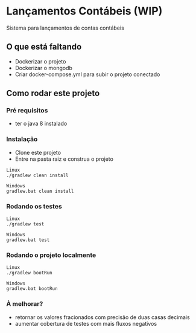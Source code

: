 # Lançamentos Contábeis (WIP)

Sistema para lançamentos de contas contábeis

## O que está faltando
- Dockerizar o projeto 
- Dockerizar o mongodb
- Criar docker-compose.yml para subir o projeto conectado

## Como rodar este projeto

### Pré requisitos

- ter o java 8 instalado

### Instalação

- Clone este projeto
- Entre na pasta raiz e construa o projeto

```
Linux
./gradlew clean install

Windows
gradlew.bat clean install
```
 
### Rodando os testes
```
Linux
./gradlew test

Windows
gradlew.bat test
```

 
### Rodando o projeto localmente

```
Linux
./gradlew bootRun

Windows
gradlew.bat bootRun
```


### À melhorar?
- retornar os valores fracionados com precisão de duas casas decimais
- aumentar cobertura de testes com mais fluxos negativos



